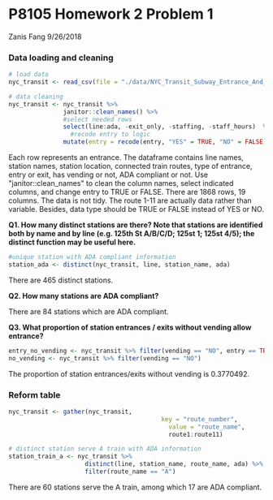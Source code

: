 P8105 Homework 2 Problem 1
================
Zanis Fang
9/26/2018

### Data loading and cleaning

``` r
# load data
nyc_transit <- read_csv(file = "./data/NYC_Transit_Subway_Entrance_And_Exit_Data.csv")

# data cleaning
nyc_transit <- nyc_transit %>% 
               janitor::clean_names() %>% 
               #select needed rows
               select(line:ada, -exit_only, -staffing, -staff_hours)  %>% 
                 #recode entry to logic
               mutate(entry = recode(entry, "YES" = TRUE, "NO" = FALSE))
```

Each row represents an entrance. The dataframe contains line names, station names, station location, connected train routes, type of entrance, entry or exit, has vending or not, ADA compliant or not. Use "janitor::clean\_names" to clean the column names, select indicated columns, and change entry to TRUE or FALSE. There are 1868 rows, 19 columns. The data is not tidy. The route 1-11 are actually data rather than variable. Besides, data type should be TRUE or FALSE instead of YES or NO.

**Q1. How many distinct stations are there? Note that stations are identified both by name and by line (e.g. 125th St A/B/C/D; 125st 1; 125st 4/5); the distinct function may be useful here.**

``` r
#unique station with ADA compliant information
station_ada <- distinct(nyc_transit, line, station_name, ada)
```

There are 465 distinct stations.

**Q2. How many stations are ADA compliant?**

There are 84 stations which are ADA compliant.

**Q3. What proportion of station entrances / exits without vending allow entrance?**

``` r
entry_no_vending <- nyc_transit %>% filter(vending == "NO", entry == TRUE)
no_vending <- nyc_transit %>% filter(vending == "NO")
```

The proportion of station entrances/exits without vending is 0.3770492.

### Reform table

``` r
nyc_transit <- gather(nyc_transit,
                                          key = "route_number",
                                            value = "route_name",
                                            route1:route11)

# distinct station serve A train with ADA information
station_train_a <- nyc_transit %>%
                     distinct(line, station_name, route_name, ada) %>% 
                     filter(route_name == "A")
```

There are 60 stations serve the A train, among which 17 are ADA compliant.
